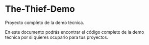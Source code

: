 # The-Thief-Demo
Proyecto completo de la demo técnica.

En este documento podrás encontrar el código completo de la demo técnica por si quieres ocuparlo para tus proyectos.
